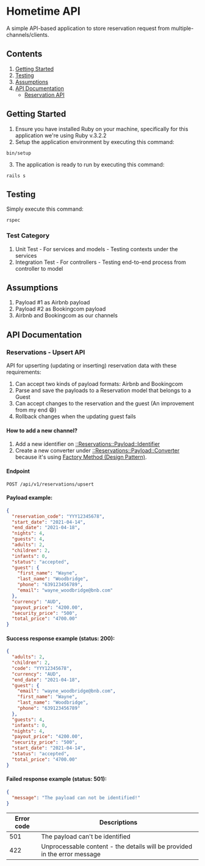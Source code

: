# Hometime API

A simple API-based application to store reservation request from multiple-channels/clients.

## Contents

1. [Getting Started](https://github.com/shabanzo/hometime/blob/main/README.md#getting-started)
2. [Testing](https://github.com/shabanzo/hometime/blob/main/README.md#testing)
3. [Assumptions](https://github.com/shabanzo/hometime/blob/main/README.md#assumptions)
4. [API Documentation](https://github.com/shabanzo/hometime/blob/main/README.md#api-documentation)
   - [Reservation API](https://github.com/shabanzo/hometime/blob/main/README.md#reservations-upsert-api)

## Getting Started

1. Ensure you have installed Ruby on your machine, specifically for this application we're using Ruby v.3.2.2
2. Setup the application environment by executing this command:

```
bin/setup
```

3. The application is ready to run by executing this command:

```
rails s
```

## Testing

Simply execute this command:

```
rspec
```

### Test Category

1. Unit Test - For services and models - Testing contexts under the services
2. Integration Test - For controllers - Testing end-to-end process from controller to model

## Assumptions

1. Payload #1 as Airbnb payload
2. Payload #2 as Bookingcom payload
3. Airbnb and Bookingcom as our channels

## API Documentation

### Reservations - Upsert API

API for upserting (updating or inserting) reservation data with these requirements:

1. Can accept two kinds of payload formats: Airbnb and Bookingcom
2. Parse and save the payloads to a Reservation model that belongs to a Guest
3. Can accept changes to the reservation and the guest (An improvement from my end 😄)
4. Rollback changes when the updating guest fails

#### How to add a new channel?

1. Add a new identifier on [::Reservations::Payload::Identifier](https://github.com/shabanzo/hometime/blob/main/app/services/reservations/payload/identifier.rb)
2. Create a new converter under [::Reservations::Payload::Converter](https://github.com/shabanzo/hometime/tree/main/app/services/reservations/payload/converter) because it's using [Factory Method (Design Pattern)](https://refactoring.guru/design-patterns/factory-method).

#### Endpoint

```
POST /api/v1/reservations/upsert
```

#### Payload example:

```json
{
  "reservation_code": "YYY12345678",
  "start_date": "2021-04-14",
  "end_date": "2021-04-18",
  "nights": 4,
  "guests": 4,
  "adults": 2,
  "children": 2,
  "infants": 0,
  "status": "accepted",
  "guest": {
    "first_name": "Wayne",
    "last_name": "Woodbridge",
    "phone": "639123456789",
    "email": "wayne_woodbridge@bnb.com"
  },
  "currency": "AUD",
  "payout_price": "4200.00",
  "security_price": "500",
  "total_price": "4700.00"
}
```

#### Success response example (status: 200):

```json
{
  "adults": 2,
  "children": 2,
  "code": "YYY12345678",
  "currency": "AUD",
  "end_date": "2021-04-18",
  "guest": {
    "email": "wayne_woodbridge@bnb.com",
    "first_name": "Wayne",
    "last_name": "Woodbridge",
    "phone": "639123456789"
  },
  "guests": 4,
  "infants": 0,
  "nights": 4,
  "payout_price": "4200.00",
  "security_price": "500",
  "start_date": "2021-04-14",
  "status": "accepted",
  "total_price": "4700.00"
}
```

#### Failed response example (status: 501):

```json
{
  "message": "The payload can not be identified!"
}
```

| Error code | Descriptions                                                              |
| ---------- | ------------------------------------------------------------------------- |
| 501        | The payload can't be identified                                           |
| 422        | Unprocessable content - the details will be provided in the error message |
